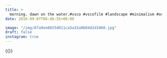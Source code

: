 ```yaml
---
title: >
  morning. dawn on the water.#vsco #vscofilm #landscape #minimalism #ocean #sea
date: 2016-09-07T06:46:55+00:00

image: "/img/87a9ee8025d011ca5a32a0604d2d1060.jpg"
draft: false
instagram: true
---
```


{{<photo src="/img/87a9ee8025d011ca5a32a0604d2d1060.jpg">}}
